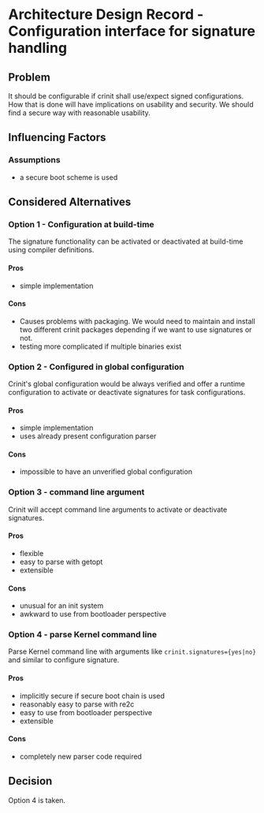 # Architecture Design Record - Configuration interface for signature handling

## Problem

It should be configurable if crinit shall use/expect signed configurations. How that is done will have implications on
usability and security. We should find a secure way with reasonable usability.

## Influencing Factors

### Assumptions

* a secure boot scheme is used

## Considered Alternatives

### Option 1 - Configuration at build-time

The signature functionality can be activated or deactivated at build-time using compiler definitions.

#### Pros

* simple implementation

#### Cons

* Causes problems with packaging. We would need to maintain and install two different crinit packages depending if we
  want to use signatures or not.
* testing more complicated if multiple binaries exist

### Option 2 - Configured in global configuration

Crinit's global configuration would be always verified and offer a runtime configuration to activate or deactivate
signatures for task configurations.

#### Pros

* simple implementation
* uses already present configuration parser

#### Cons

* impossible to have an unverified global configuration

### Option 3 - command line argument

Crinit will accept command line arguments to activate or deactivate signatures.

#### Pros

* flexible
* easy to parse with getopt
* extensible

#### Cons

* unusual for an init system
* awkward to use from bootloader perspective

### Option 4 - parse Kernel command line

Parse Kernel command line with arguments like `crinit.signatures={yes|no}` and similar to configure signature.

#### Pros

* implicitly secure if secure boot chain is used
* reasonably easy to parse with re2c
* easy to use from bootloader perspective
* extensible

#### Cons

* completely new parser code required

## Decision

Option 4 is taken.

